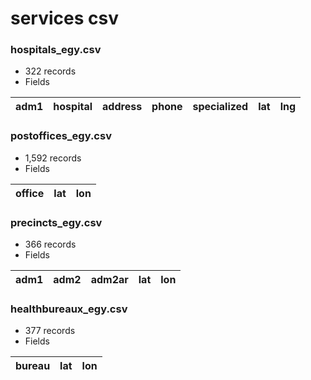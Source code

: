 # services csv

### hospitals_egy.csv
* 322 records
* Fields	

adm1|hospital|address|phone|specialized|lat|lng
----|----|----|----|----|----|----

### postoffices_egy.csv
* 1,592 records
* Fields 	

office|lat|lon
----|----|----

### precincts_egy.csv
* 366 records
* Fields	

adm1|adm2|adm2ar|lat|lon
----|----|----|----|----

### healthbureaux_egy.csv
* 377 records
* Fields 	

bureau|lat|lon|
----|----|----